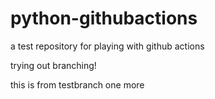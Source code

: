 # python-githubactions
a test repository for playing with github actions

trying out branching!

this is from testbranch
one more

